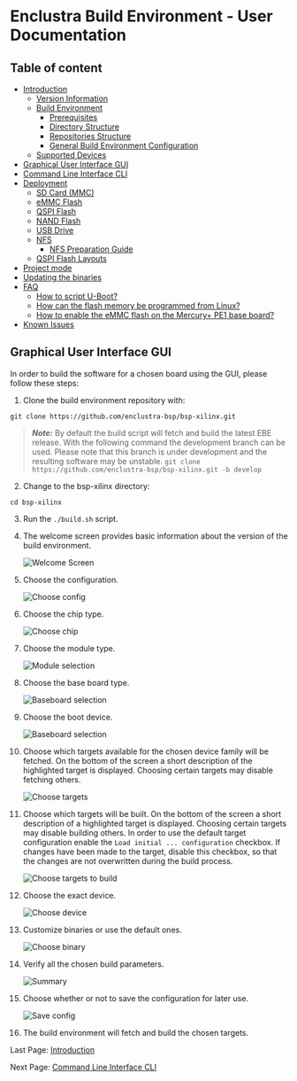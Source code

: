 # Enclustra Build Environment - User Documentation


## Table of content

* [Introduction](./1_Introduction.md)
    - [Version Information](./1_Introduction.md#version-information)
    - [Build Environment](./1_Introduction.md#build-environment)
        - [Prerequisites](./1_Introduction.md#prerequisites)
        - [Directory Structure](./1_Introduction.md#directory-structure)
        - [Repositories Structure](./1_Introduction.md#repositories-structure)
        - [General Build Environment Configuration](./1_Introduction.md#general-build-environment-configuration)
    - [Supported Devices](./1_Introduction.md#supported-devices)
* [Graphical User Interface GUI](./2_GUI.md)
* [Command Line Interface CLI](./3_CLI.md)
* [Deployment](./4_Deployment.md)
    - [SD Card (MMC)](./4_Deployment.md#sd-card-mmc)
    - [eMMC Flash](./4_Deployment.md#emmc-flash)
    - [QSPI Flash](./4_Deployment.md#qspi-flash)
    - [NAND Flash](./4_Deployment.md#nand-flash)
    - [USB Drive](./4_Deployment.md#usb-drive)
    - [NFS](./4_Deployment.md#nfs)
        - [NFS Preparation Guide](./4_Deployment.md#nfs-prepatration-guide)
    - [QSPI Flash Layouts](./4_Deployment.md#qspi-flash-layouts)
* [Project mode](./5_Project_Mode.md)
* [Updating the binaries](./6_Binaries_Update.md)
* [FAQ](./7_FAQ.md)
    - [How to script U-Boot?](./7_FAQ.md#how-to-script-u-boot)
    - [How can the flash memory be programmed from Linux?](./7_FAQ.md#how-can-the-flash-memory-be-programmed-from-linux)
    - [How to enable the eMMC flash on the Mercury+ PE1 base board?](./7_FAQ.md#how-to-enable-the-emmc-flash-on-the-mercury-pe1-base-board)
* [Known Issues](./8_Known_Issues.md)



## Graphical User Interface GUI

In order to build the software for a chosen board using the GUI, please follow these steps:

1. Clone the build environment repository with:

```
git clone https://github.com/enclustra-bsp/bsp-xilinx.git
```

> **_Note:_**  By default the build script will fetch and build the latest EBE release. With the following command the development branch can be used. Please note that this branch is under development and the resulting software may be unstable.
> `git clone https://github.com/enclustra-bsp/bsp-xilinx.git -b develop`  


2. Change to the bsp-xilinx directory:

```
cd bsp-xilinx
```

3. Run the `./build.sh` script.

4. The welcome screen provides basic information about the version of the build environment.

   ![Welcome Screen](./images/welcome_screen.png)

5. Choose the configuration.

   ![Choose config](./images/choose_config_xilinx.png)

6. Choose the chip type.

   ![Choose chip](./images/chip_xilinx.png)

7. Choose the module type.

   ![Module selection](./images/module_xilinx.png)

8. Choose the base board type.

   ![Baseboard selection](./images/board_xilinx.png)

9. Choose the boot device.

   ![Baseboard selection](./images/bootmode.png)

10. Choose which targets available for the chosen device family will be fetched. On the bottom of the screen a short description of the highlighted target is displayed. Choosing certain targets may disable fetching others.

    ![Choose targets](./images/fetch.png)

11. Choose which targets will be built. On the bottom of the screen a short description of a highlighted target is displayed. Choosing certain targets may disable building others. In order to use the default target configuration enable the `Load initial ... configuration` checkbox. If changes have been made to the target, disable this checkbox, so that the changes are not overwritten during the build process.

    ![Choose targets to build](./images/build.png)

12. Choose the exact  device.

    ![Choose device](./images/dev_option_xilinx.png)

13. Customize binaries or use the default ones.

    ![Choose binary](./images/custom_bin_xilinx.png)

14. Verify all the chosen build parameters.

    ![Summary](./images/summary_xilinx.png)

15. Choose whether or not to save the configuration for later use.

    ![Save config](./images/save_xilinx.png)

16. The build environment will fetch and build the chosen targets.


Last Page: [Introduction](./1_Introduction.md)

Next Page: [Command Line Interface CLI](./3_CLI.md)
